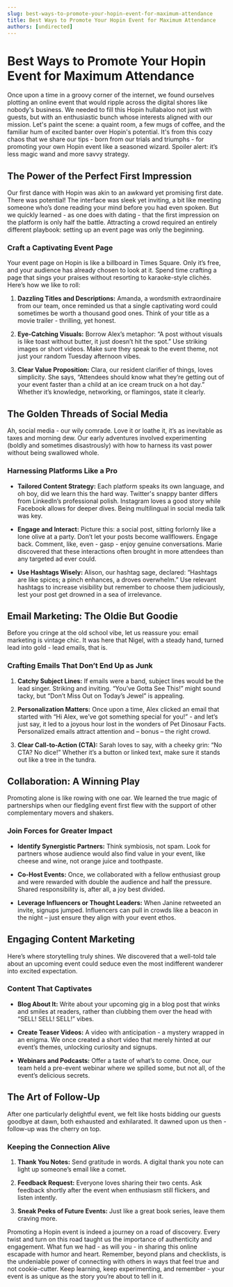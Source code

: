 ```yaml
---
slug: best-ways-to-promote-your-hopin-event-for-maximum-attendance
title: Best Ways to Promote Your Hopin Event for Maximum Attendance
authors: [undirected]
---
```



# Best Ways to Promote Your Hopin Event for Maximum Attendance

Once upon a time in a groovy corner of the internet, we found ourselves plotting an online event that would ripple across the digital shores like nobody's business. We needed to fill this Hopin hullabaloo not just with guests, but with an enthusiastic bunch whose interests aligned with our mission. Let's paint the scene: a quaint room, a few mugs of coffee, and the familiar hum of excited banter over Hopin's potential. It's from this cozy chaos that we share our tips - born from our trials and triumphs - for promoting your own Hopin event like a seasoned wizard. Spoiler alert: it’s less magic wand and more savvy strategy.

## The Power of the Perfect First Impression

Our first dance with Hopin was akin to an awkward yet promising first date. There was potential! The interface was sleek yet inviting, a bit like meeting someone who’s done reading your mind before you had even spoken. But we quickly learned - as one does with dating - that the first impression on the platform is only half the battle. Attracting a crowd required an entirely different playbook: setting up an event page was only the beginning.

### Craft a Captivating Event Page

Your event page on Hopin is like a billboard in Times Square. Only it’s free, and your audience has already chosen to look at it. Spend time crafting a page that sings your praises without resorting to karaoke-style clichés. Here’s how we like to roll:

1. **Dazzling Titles and Descriptions:**
   Amanda, a wordsmith extraordinaire from our team, once reminded us that a single captivating word could sometimes be worth a thousand good ones. Think of your title as a movie trailer - thrilling, yet honest.

2. **Eye-Catching Visuals:**
   Borrow Alex’s metaphor: “A post without visuals is like toast without butter, it just doesn’t hit the spot.” Use striking images or short videos. Make sure they speak to the event theme, not just your random Tuesday afternoon vibes.

3. **Clear Value Proposition:**
   Clara, our resident clarifier of things, loves simplicity. She says, “Attendees should know what they’re getting out of your event faster than a child at an ice cream truck on a hot day.” Whether it’s knowledge, networking, or flamingos, state it clearly.

## The Golden Threads of Social Media

Ah, social media - our wily comrade. Love it or loathe it, it’s as inevitable as taxes and morning dew. Our early adventures involved experimenting (boldly and sometimes disastrously) with how to harness its vast power without being swallowed whole.

### Harnessing Platforms Like a Pro

- **Tailored Content Strategy:**
  Each platform speaks its own language, and oh boy, did we learn this the hard way. Twitter's snappy banter differs from LinkedIn’s professional polish. Instagram loves a good story while Facebook allows for deeper dives. Being multilingual in social media talk was key.

- **Engage and Interact:**
  Picture this: a social post, sitting forlornly like a lone olive at a party. Don’t let your posts become wallflowers. Engage back. Comment, like, even - gasp - enjoy genuine conversations. Marie discovered that these interactions often brought in more attendees than any targeted ad ever could.

- **Use Hashtags Wisely:**
  Alison, our hashtag sage, declared: “Hashtags are like spices; a pinch enhances, a droves overwhelm.” Use relevant hashtags to increase visibility but remember to choose them judiciously, lest your post get drowned in a sea of irrelevance.

## Email Marketing: The Oldie But Goodie

Before you cringe at the old school vibe, let us reassure you: email marketing is vintage chic. It was here that Nigel, with a steady hand, turned lead into gold - lead emails, that is.

### Crafting Emails That Don’t End Up as Junk

1. **Catchy Subject Lines:**
   If emails were a band, subject lines would be the lead singer. Striking and inviting. “You’ve Gotta See This!” might sound tacky, but “Don’t Miss Out on Today’s Jewel” is appealing.

2. **Personalization Matters:**
   Once upon a time, Alex clicked an email that started with “Hi Alex, we’ve got something special for you!” - and let’s just say, it led to a joyous hour lost in the wonders of Pet Dinosaur Facts. Personalized emails attract attention and – bonus – the right crowd.

3. **Clear Call-to-Action (CTA):**
   Sarah loves to say, with a cheeky grin: “No CTA? No dice!” Whether it’s a button or linked text, make sure it stands out like a tree in the tundra. 

## Collaboration: A Winning Play

Promoting alone is like rowing with one oar. We learned the true magic of partnerships when our fledgling event first flew with the support of other complementary movers and shakers.

### Join Forces for Greater Impact

- **Identify Synergistic Partners:**
  Think symbiosis, not spam. Look for partners whose audience would also find value in your event, like cheese and wine, not orange juice and toothpaste.

- **Co-Host Events:**
  Once, we collaborated with a fellow enthusiast group and were rewarded with double the audience and half the pressure. Shared responsibility is, after all, a joy best divided.

- **Leverage Influencers or Thought Leaders:**
  When Janine retweeted an invite, signups jumped. Influencers can pull in crowds like a beacon in the night – just ensure they align with your event ethos.

## Engaging Content Marketing

Here’s where storytelling truly shines. We discovered that a well-told tale about an upcoming event could seduce even the most indifferent wanderer into excited expectation.

### Content That Captivates

- **Blog About It:**
  Write about your upcoming gig in a blog post that winks and smiles at readers, rather than clubbing them over the head with “SELL! SELL! SELL!” vibes.

- **Create Teaser Videos:**
  A video with anticipation - a mystery wrapped in an enigma. We once created a short video that merely hinted at our event’s themes, unlocking curiosity and signups.

- **Webinars and Podcasts:**
  Offer a taste of what’s to come. Once, our team held a pre-event webinar where we spilled some, but not all, of the event’s delicious secrets.

## The Art of Follow-Up

After one particularly delightful event, we felt like hosts bidding our guests goodbye at dawn, both exhausted and exhilarated. It dawned upon us then - follow-up was the cherry on top.

### Keeping the Connection Alive

1. **Thank You Notes:**
   Send gratitude in words. A digital thank you note can light up someone’s email like a comet.

2. **Feedback Request:**
   Everyone loves sharing their two cents. Ask feedback shortly after the event when enthusiasm still flickers, and listen intently.

3. **Sneak Peeks of Future Events:**
   Just like a great book series, leave them craving more.

Promoting a Hopin event is indeed a journey on a road of discovery. Every twist and turn on this road taught us the importance of authenticity and engagement. What fun we had - as will you - in sharing this online escapade with humor and heart. Remember, beyond plans and checklists, is the undeniable power of connecting with others in ways that feel true and not cookie-cutter. Keep learning, keep experimenting, and remember - your event is as unique as the story you’re about to tell in it.